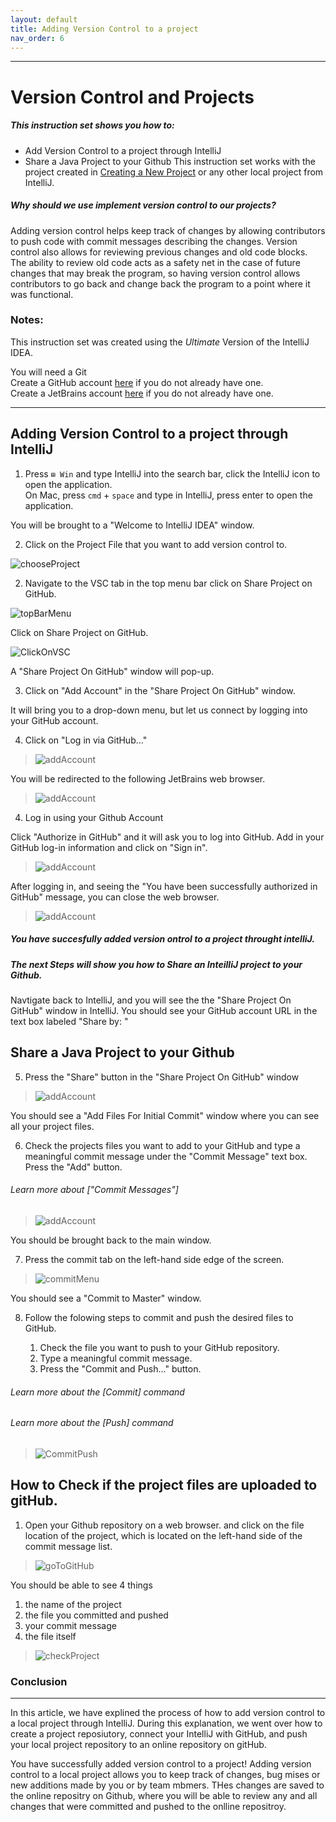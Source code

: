 ```yaml
---
layout: default
title: Adding Version Control to a project
nav_order: 6
---
```


<!-- # Customization -->
<!-- {: .no_toc }
 -->
<!-- ## Table of contents
{: .no_toc .text-delta }

1. TOC
{:toc} -->
<!-- 
---

layout: default
title: Version Control: Sharing a project on Github
nav_order: 6 -->
---

# Version Control and Projects  
##### This instruction set shows you how to:
- Add Version Control to a project through IntelliJ
- Share a Java Project to your Github
This instruction set works with the project created in [Creating a New Project](https://github.com/daquioag/team-SAL/blob/gh-pages/docs/configuration.md)
 or any other local project from IntelliJ. 

<!-- {: .no_toc } -->

##### Why should we use implement version control to our projects?   
Adding version control helps keep track of changes by allowing contributors to push code with commit messages describing the changes. Version control also allows for reviewing previous changes and old code blocks. The ability to review old code acts as a safety net in the case of future changes that may break the program, so having version control allows contributors to go back and change back the program to a point where it was functional. 

### Notes:
This instruction set was created using the *Ultimate* Version of the IntelliJ IDEA.

You will need a Git   
Create a GitHub account [here](https://github.com/join) if you do not already have one.   
Create a JetBrains account [here](https://account.jetbrains.com/login) if you do not already have one. 
<!-- ## Table of contents
{: .no_toc .text-delta }

1. TOC
{:toc} -->

---
## Adding Version Control to a project through IntelliJ
  


1. Press <code>⊞ Win</code> and type IntelliJ into the search bar, click the IntelliJ icon to open the application.  
 On Mac, press <code>cmd</code> + <code>space</code> and type in IntelliJ, press enter to open the application.


You will be brought to a "Welcome to IntelliJ IDEA" window.

2. Click on the  Project File that you want to add version control to. 

![chooseProject](../assets/images/VSC-images/VSC_2.png)


2. Navigate to the VSC tab in the top menu bar click on Share Project on GitHub. 


![topBarMenu](../assets/images/VSC-images/VSC_4.png)

Click on Share Project on GitHub.  

![ClickOnVSC](../assets/images/VSC-images/VSC_5.png)

A "Share Project On GitHub" window will pop-up.

3. Click on "Add Account" in the "Share Project On GitHub" window.

It will bring you to a drop-down menu, but let us connect by logging into your GitHub account.   

4. Click on "Log in via GitHub..."

>![addAccount](../assets/images/VSC-images/VSC_7.png)


You will be redirected to the following JetBrains web browser.

>![addAccount](../assets/images/VSC-images/VSC_15.png)

4. Log in using your Github Account

Click "Authorize in GitHub" and it will ask you to log into GitHub.
Add in your GitHub log-in information and click on "Sign in".  


>![addAccount](../assets/images/VSC-images/VSC_8.png)

  
After logging in, and seeing the "You have been successfully authorized in GitHub" message, you can close the web browser. 

>![addAccount](../assets/images/VSC-images/VSC_16.png)

##### You have succesfully added version ontrol to a project throught intelliJ.  
##### The next Steps will show you how to Share an InteilliJ project to your Github.

Navtigate back to IntelliJ, and you will see the the "Share Project On GitHub" window in IntelliJ.
You should see your GitHub account URL  in the text box labeled "Share by: "

## Share a Java Project to your Github

5. Press the "Share" button in the  "Share Project On GitHub" window

>![addAccount](../assets/images/VSC-images/VSC_9.png)

You should see a "Add Files For Initial Commit" window where you can see all your project files.

  
6. Check the projects files you want to add to your GitHub and type a meaningful commit message under the "Commit Message" text box.
  Press the "Add" button. 
  
  ###### Learn more about ["Commit Messages"]
  
>![addAccount](../assets/images/VSC-images/VSC_10.png)

  You should be brought back to the main window.
  
7. Press the commit tab on the left-hand side edge of the screen.
  
>![commitMenu](../assets/images/VSC-images/VSC_11.png)

You should see a "Commit to Master" window.

8. Follow the folowing steps to commit and push the desired files to GitHub.
   
   1) Check the file you want to push to your GitHub repository.   
   2) Type a meaningful commit message.  
   3) Press the "Commit and Push..." button.  

  ###### Learn more about the [Commit] command
  ###### Learn more about the [Push] command

>![CommitPush](../assets/images/VSC-images/VSC_12.png)


## How to Check if the project files are uploaded to gitHub.

1. Open your Github repository on a web browser. and click on the file location of the project, which is located on the left-hand side of the commit message list.

>![goToGitHub](../assets/images/VSC-images/VSC_13.png)


You should be able to see 4 things 
1) the name of the project  
2) the file you committed and pushed  
3) your commit message  
4) the file itself   

>![checkProject](../assets/images/VSC-images/VSC_14.png)


### Conclusion
---
In this article, we have explined the process of how to add version control to a local project through IntelliJ. During this explanation, we went over how to create a project reposiutory, connect your IntelliJ with GitHub, and push your local project repository to an online repository on gitHub.

You have successfully added version control to a project! 
Adding version control to a local project allows you to keep track of changes, bug mises or  new additions made by you or by team mbmers.
THes changes are saved to the online repositry on Github, where you will be able to review any and all changes that were committed and pushed to the onlline repositroy. 



<!-- 
## Color schemes

{: .d-inline-block }

New
{: .label .label-green }

Just the Docs supports two color schemes: light (default), and dark.

To enable a color scheme, set the `color_scheme` parameter in your site's `_config.yml` file:

#### Example
{: .no_toc }

```yaml
# Color scheme supports "light" (default) and "dark"
color_scheme: dark
```

<button class="btn js-toggle-dark-mode">Preview dark color scheme</button>

<script>
const toggleDarkMode = document.querySelector('.js-toggle-dark-mode');

jtd.addEvent(toggleDarkMode, 'click', function(){
  if (jtd.getTheme() === 'dark') {
    jtd.setTheme('light');
    toggleDarkMode.textContent = 'Preview dark color scheme';
  } else {
    jtd.setTheme('dark');
    toggleDarkMode.textContent = 'Return to the light side';
  }
});
</script>

## Custom schemes

### Define a custom scheme

You can add custom schemes.
If you want to add a scheme named `foo` (can be any name) just add a file `_sass/color_schemes/foo.scss` (replace `foo` by your scheme name)
where you override theme variables to change colors, fonts, spacing, etc.

Available variables are listed in the [\_variables.scss](https://github.com/just-the-docs/just-the-docs/tree/main/_sass/support/_variables.scss) file.

For example, to change the link color from the purple default to blue, include the following inside your scheme file:

#### Example
{: .no_toc }

```scss
$link-color: $blue-000;
```

_Note:_ Editing the variables directly in `_sass/support/variables.scss` is not recommended and can cause other dependencies to fail.
Please use scheme files.

### Use a custom scheme

To use the custom color scheme, only set the `color_scheme` parameter in your site's `_config.yml` file:

```yaml
color_scheme: foo
```

### Switchable custom scheme

If you want to be able to change the scheme dynamically, for example via javascript, just add a file `assets/css/just-the-docs-foo.scss` (replace `foo` by your scheme name)
with the following content:

{% raw %}
    ---
    ---
    {% include css/just-the-docs.scss.liquid color_scheme="foo" %}
{% endraw %}

This allows you to switch the scheme via the following javascript.

```js
jtd.setTheme("foo")
```

## Override and completely custom styles

For styles that aren't defined as variables, you may want to modify specific CSS classes.
Additionally, you may want to add completely custom CSS specific to your content.
To do this, put your styles in the file `_sass/custom/custom.scss`.
This will allow for all overrides to be kept in a single file, and for any upstream changes to still be applied.

For example, if you'd like to add your own styles for printing a page, you could add the following styles.

#### Example
{: .no_toc } -->
